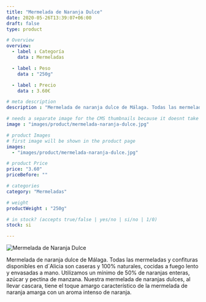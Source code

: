 ```yaml
---
title: "Mermelada de Naranja Dulce"
date: 2020-05-26T13:39:07+06:00
draft: false
type: product

# Overview
overview:
  - label : Categoría
    data : Mermeladas

  - label : Peso
    data : "250g"

  - label : Precio
    data : 3.60€

# meta description
description : "Mermelada de naranja dulce de Málaga. Todas las mermeladas y confituras disponibles en d´Alicia son caseras y 100% naturales, cocidas a fuego lento y envasadas a mano. Utilizamos un mínimo de 50% de naranjas enteras, azúcar y pectina de manzana. Nuestra mermelada de naranjas dulces, al llevar cascara, tiene el toque amargo característico de la mermelada de naranja amarga con un aroma intenso de naranja."

# needs a separate image for the CMS thumbnails because it doesnt take arrays (slideshow images)
image : "images/product/mermelada-naranja-dulce.jpg"

# product Images
# first image will be shown in the product page
images:
  - "images/product/mermelada-naranja-dulce.jpg"

# product Price
price: "3.60"
priceBefore: ""

# categories
category: "Mermeladas"

# weight
productWeight : "250g"

# in stock? (accepts true/false | yes/no | si/no | 1/0)
stock: si

---
```

![Mermelada de Naranja Dulce](/images/product/mermelada-naranja-dulce.jpg "Mermelada de Naranja Dulce")

Mermelada de naranja dulce de Málaga.
Todas las mermeladas y confituras disponibles en d´Alicia son caseras y 100% naturales, cocidas a fuego lento y envasadas a mano. Utilizamos un mínimo de 50% de naranjas enteras, azúcar y pectina de manzana. Nuestra mermelada de naranjas dulces, al llevar cascara, tiene el toque amargo característico de la mermelada de naranja amarga con un aroma intenso de naranja.
